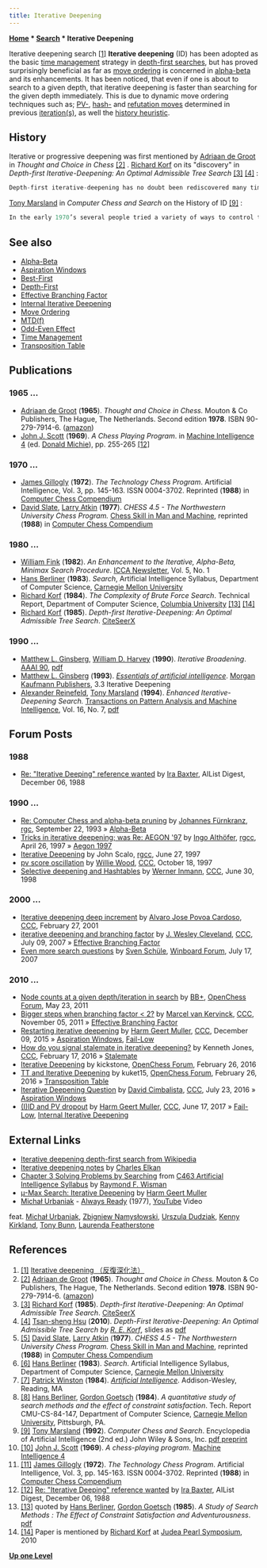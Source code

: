 ```yaml
---
title: Iterative Deepening
---
```

**[Home](Home "Home") \* [Search](Search "Search") \* Iterative Deepening**



 [](http://ray.sakura.ne.jp/search_problem/i_deepening.html) Iterative deepening search <a id="cite-note-1" href="#cite-ref-1">[1]</a> 
**Iterative deepening** (ID) has been adopted as the basic [time management](Time_Management "Time Management") strategy in [depth-first searches](Depth-First "Depth-First"), but has proved surprisingly beneficial as far as [move ordering](Move_Ordering "Move Ordering") is concerned in [alpha-beta](Alpha-Beta "Alpha-Beta") and its enhancements. It has been noticed, that even if one is about to search to a given depth, that iterative deepening is faster than searching for the given depth immediately. This is due to dynamic move ordering techniques such as; [PV-](PV-Move "PV-Move"), [hash-](Hash_Move "Hash Move") and [refutation moves](Refutation_Move "Refutation Move") determined in previous [iteration(s)](Iteration "Iteration"), as well the [history heuristic](History_Heuristic "History Heuristic"). 



## History


Iterative or progressive deepening was first mentioned by [Adriaan de Groot](Adriaan_de_Groot "Adriaan de Groot") in *Thought and Choice in Chess* <a id="cite-note-2" href="#cite-ref-2">[2]</a> . [Richard Korf](Richard_Korf "Richard Korf") on its "discovery" in *Depth-first Iterative-Deepening: An Optimal Admissible Tree Search* <a id="cite-note-3" href="#cite-ref-3">[3]</a> <a id="cite-note-4" href="#cite-ref-4">[4]</a> :




```C++
Depth-first iterative-deepening has no doubt been rediscovered many times independently. The first use of the algorithm that is documented in the literature is in [Slate](David_Slate "David Slate") and [Atkin's](Larry_Atkin "Larry Atkin") [Chess 4.5](Chess_(Program) "Chess (Program)") program <a id="cite-note-5" href="#cite-ref-5">[5]</a>. [Berliner](Hans_Berliner "Hans Berliner") <a id="cite-note-6" href="#cite-ref-6">[6]</a> has observed that breadth-first search is inferior to the iterative-deepening algorithm. [Winston](Patrick_Winston "Patrick Winston") <a id="cite-note-7" href="#cite-ref-7">[7]</a> shows that for two-person game searches where only terminal-node static evaluations are counted in the cost, the extra computation required by iterative-deepening is insignificant. [Pearl](Judea_Pearl "Judea Pearl") initially suggested the iterative-deepening extension of [A\*](index.php?title=A*&action=edit&redlink=1 "A* (page does not exist)"), and [Berliner](Hans_Berliner "Hans Berliner") and [Goetsch](Gordon_Goetsch "Gordon Goetsch") <a id="cite-note-8" href="#cite-ref-8">[8]</a> have implemented such an algorithm concurrently with this work. 

```

[Tony Marsland](Tony_Marsland "Tony Marsland") in *Computer Chess and Search* on the History of ID <a id="cite-note-9" href="#cite-ref-9">[9]</a> :




```C++
In the early 1970’s several people tried a variety of ways to control the exponential growth of the tree search. A simple fixed depth search is inflexible, especially if it must be completed within a specified time. This difficulty was noted by [Scott](John_J._Scott "John J. Scott") <a id="cite-note-10" href="#cite-ref-10">[10]</a> who reported in 1969 on the effective use of an iterated search. [Jim Gillogly](James_Gillogly "James Gillogly"), author of the [Tech](Tech "Tech") chess program <a id="cite-note-11" href="#cite-ref-11">[11]</a> , coined the term iterative deepening to distinguish a full-width search to increasing depths from the progressively more focused search described by [de Groot](Adriaan_de_Groot "Adriaan de Groot"). About the same time [David Slate](David_Slate "David Slate") and [Larry Atkin](Larry_Atkin "Larry Atkin") (1977) sought a better time control mechanism, and introduced an improved iterated search for carrying out a progressively deeper and deeper analysis. For example, an iterated series of 1-ply, 2-ply, 3-ply ... searches is carried out, with each new search first retracing the best path from the previous iteration and then extending the search by one ply. Early experimenters with this scheme were surprised to find that the iterated search often required less time than an equivalent direct search... 

```

## See also


* [Alpha-Beta](Alpha-Beta "Alpha-Beta")
* [Aspiration Windows](Aspiration_Windows "Aspiration Windows")
* [Best-First](Best-First "Best-First")
* [Depth-First](Depth-First "Depth-First")
* [Effective Branching Factor](Branching_Factor#EffectiveBranchingFactor "Branching Factor")
* [Internal Iterative Deepening](Internal_Iterative_Deepening "Internal Iterative Deepening")
* [Move Ordering](Move_Ordering "Move Ordering")
* [MTD(f)](MTD(f) "MTD(f)")
* [Odd-Even Effect](Odd-Even_Effect "Odd-Even Effect")
* [Time Management](Time_Management "Time Management")
* [Transposition Table](Transposition_Table "Transposition Table")


## Publications


### 1965 ...


* [Adriaan de Groot](Adriaan_de_Groot "Adriaan de Groot") (**1965**). *Thought and Choice in Chess.* Mouton & Co Publishers, The Hague, The Netherlands. Second edition **1978**. ISBN 90-279-7914-6. ([amazon](http://www.amazon.com/gp/reader/9027979146/ref=sib_dp_pt#reader-link))
* [John J. Scott](John_J._Scott "John J. Scott") (**1969**). *A Chess Playing Program*. in [Machine Intelligence 4](http://www.doc.ic.ac.uk/~shm/MI/mi4.html) (ed. [Donald Michie](Donald_Michie "Donald Michie")), pp. 255-265 <a id="cite-note-12" href="#cite-ref-12">[12]</a>


### 1970 ...


* [James Gillogly](James_Gillogly "James Gillogly") (**1972**). *The Technology Chess Program*. Artificial Intelligence, Vol. 3, pp. 145-163. ISSN 0004-3702. Reprinted (**1988**) in [Computer Chess Compendium](Computer_Chess_Compendium "Computer Chess Compendium")
* [David Slate](David_Slate "David Slate"), [Larry Atkin](Larry_Atkin "Larry Atkin") (**1977**). *CHESS 4.5 - The Northwestern University Chess Program.* [Chess Skill in Man and Machine](Chess_Skill_in_Man_and_Machine "Chess Skill in Man and Machine"), reprinted (**1988**) in [Computer Chess Compendium](Computer_Chess_Compendium "Computer Chess Compendium")


### 1980 ...


* [William Fink](William_Fink "William Fink") (**1982**). *An Enhancement to the Iterative, Alpha-Beta, Minimax Search Procedure*. [ICCA Newsletter](ICGA_Journal "ICGA Journal"), Vol. 5, No. 1
* [Hans Berliner](Hans_Berliner "Hans Berliner") (**1983**). *Search*, Artificial Intelligence Syllabus, Department of Computer Science, [Carnegie Mellon University](Carnegie_Mellon_University "Carnegie Mellon University")
* [Richard Korf](Richard_Korf "Richard Korf") (**1984**). *The Complexity of Brute Force Search*. Technical Report, Department of Computer Science, [Columbia University](Columbia_University "Columbia University") <a id="cite-note-13" href="#cite-ref-13">[13]</a> <a id="cite-note-14" href="#cite-ref-14">[14]</a>
* [Richard Korf](Richard_Korf "Richard Korf") (**1985**). *Depth-first Iterative-Deepening: An Optimal Admissible Tree Search*. [CiteSeerX](http://citeseerx.ist.psu.edu/viewdoc/summary?doi=10.1.1.91.288)


### 1990 ...


* [Matthew L. Ginsberg](Matthew_L._Ginsberg "Matthew L. Ginsberg"), [William D. Harvey](Mathematician#WDHarvey "Mathematician") (**1990**). *Iterative Broadening*. [AAAI 90](Conferences#AAAI-90 "Conferences"), [pdf](https://www.aaai.org/Papers/AAAI/1990/AAAI90-033.pdf)
* [Matthew L. Ginsberg](Matthew_L._Ginsberg "Matthew L. Ginsberg") (**1993**). *[Essentials of artificial intelligence](https://searchworks.stanford.edu/view/2746445)*. [Morgan Kaufmann Publishers](https://en.wikipedia.org/wiki/Morgan_Kaufmann_Publishers), 3.3 Iterative Deepening
* [Alexander Reinefeld](Alexander_Reinefeld "Alexander Reinefeld"), [Tony Marsland](Tony_Marsland "Tony Marsland") (**1994**). *Enhanced Iterative-Deepening Search.* [Transactions on Pattern Analysis and Machine Intelligence](IEEE#TPAMI "IEEE"), Vol. 16, No. 7, [pdf](http://webdocs.cs.ualberta.ca/%7Etony/RecentPapers/pami94.pdf)


## Forum Posts


### 1988


* [Re: "Iterative Deeping" reference wanted](http://fox.cs.vt.edu/VAD1/DOWN/AILIST/V8/N138) by [Ira Baxter](Ira_Baxter "Ira Baxter"), AIList Digest, December 06, 1988


### 1990 ...


* [Re: Computer Chess and alpha-beta pruning](https://groups.google.com/d/msg/rec.games.chess/XQWb-ZjSsy0/gsXMq42a-FAJ) by [Johannes Fürnkranz](Johannes_F%C3%BCrnkranz "Johannes Fürnkranz"), [rgc](Computer_Chess_Forums "Computer Chess Forums"), September 22, 1993 » [Alpha-Beta](Alpha-Beta "Alpha-Beta")
* [Tricks in iterative deepening; was Re: AEGON '97](http://groups.google.com/group/rec.games.chess.computer/browse_frm/thread/530959055901588a) by [Ingo Althöfer](Ingo_Alth%C3%B6fer "Ingo Althöfer"), [rgcc](Computer_Chess_Forums "Computer Chess Forums"), April 26, 1997 » [Aegon 1997](Aegon_1997 "Aegon 1997")
* [Iterative Deepening](https://groups.google.com/d/msg/rec.games.chess.computer/24sL-_prZzw/3km3MA9ADxoJ) by John Scalo, [rgcc](Computer_Chess_Forums "Computer Chess Forums"), June 27, 1997
* [pv score oscillation](https://www.stmintz.com/ccc/index.php?id=10903) by [Willie Wood](Will_Singleton "Will Singleton"), [CCC](CCC "CCC"), October 18, 1997
* [Selective deepening and Hashtables](https://www.stmintz.com/ccc/index.php?id=21654) by [Werner Inmann](Werner_Inmann "Werner Inmann"), [CCC](CCC "CCC"), June 30, 1998


### 2000 ...


* [Iterative deepening deep increment](https://www.stmintz.com/ccc/index.php?id=156310) by [Alvaro Jose Povoa Cardoso](Alvaro_Cardoso "Alvaro Cardoso"), [CCC](CCC "CCC"), February 27, 2001
* [iterative deepening and branching factor](http://www.talkchess.com/forum/viewtopic.php?t=14963) by [J. Wesley Cleveland](index.php?title=J._Wesley_Cleveland&action=edit&redlink=1 "J. Wesley Cleveland (page does not exist)"), [CCC](CCC "CCC"), July 09, 2007 » [Effective Branching Factor](Branching_Factor#EffectiveBranchingFactor "Branching Factor")
* [Even more search questions](http://www.open-aurec.com/wbforum/viewtopic.php?f=4&t=6666) by [Sven Schüle](Sven_Sch%C3%BCle "Sven Schüle"), [Winboard Forum](Computer_Chess_Forums "Computer Chess Forums"), July 17, 2007


### 2010 ...


* [Node counts at a given depth/iteration in search](http://www.open-chess.org/viewtopic.php?f=5&t=1403) by [BB+](Mark_Watkins "Mark Watkins"), [OpenChess Forum](Computer_Chess_Forums "Computer Chess Forums"), May 23, 2011
* [Bigger steps when branching factor < 2?](http://www.talkchess.com/forum/viewtopic.php?t=41001) by [Marcel van Kervinck](Marcel_van_Kervinck "Marcel van Kervinck"), [CCC](CCC "CCC"), November 05, 2011 » [Effective Branching Factor](Branching_Factor#EffectiveBranchingFactor "Branching Factor")
* [Restarting iterative deepening](http://www.talkchess.com/forum/viewtopic.php?t=58542) by [Harm Geert Muller](Harm_Geert_Muller "Harm Geert Muller"), [CCC](CCC "CCC"), December 09, 2015 » [Aspiration Windows](Aspiration_Windows "Aspiration Windows"), [Fail-Low](Fail-Low "Fail-Low")
* [How do you signal stalemate in iterative deepening?](http://www.talkchess.com/forum/viewtopic.php?t=59281) by Kenneth Jones, [CCC](CCC "CCC"), February 17, 2016 » [Stalemate](Stalemate "Stalemate")
* [Iterative Deepening](http://www.open-chess.org/viewtopic.php?f=5&t=2959) by kickstone, [OpenChess Forum](Computer_Chess_Forums "Computer Chess Forums"), February 26, 2016
* [TT and Iterative Deepening](http://www.open-chess.org/viewtopic.php?f=5&t=2961) by kuket15, [OpenChess Forum](Computer_Chess_Forums "Computer Chess Forums"), February 26, 2016 » [Transposition Table](Transposition_Table "Transposition Table")
* [Iterative Deepening Question](http://www.talkchess.com/forum/viewtopic.php?t=60916) by [David Cimbalista](index.php?title=David_Cimbalista&action=edit&redlink=1 "David Cimbalista (page does not exist)"), [CCC](CCC "CCC"), July 23, 2016 » [Aspiration Windows](Aspiration_Windows "Aspiration Windows")
* [(I)ID and PV dropout](http://www.talkchess.com/forum/viewtopic.php?t=64321) by [Harm Geert Muller](Harm_Geert_Muller "Harm Geert Muller"), [CCC](CCC "CCC"), June 17, 2017 » [Fail-Low](Fail-Low "Fail-Low"), [Internal Iterative Deepening](Internal_Iterative_Deepening "Internal Iterative Deepening")


## External Links


* [Iterative deepening depth-first search from Wikipedia](https://en.wikipedia.org/wiki/Iterative_deepening_depth-first_search)
* [Iterative deepening notes](http://cseweb.ucsd.edu/%7Eelkan/130fall99/itdeep.html) by [Charles Elkan](Charles_Elkan "Charles Elkan")
* [Chapter 3 Solving Problems by Searching](http://homepages.ius.edu/RWISMAN/C463/html/Chapter3.htm) from [C463 Artificial Intelligence Syllabus](http://homepages.ius.edu/RWISMAN/C463/html/syllabus.htm) by [Raymond F. Wisman](http://homepages.ius.edu/RWISMAN/)
* [µ-Max Search: Iterative Deepening](http://home.hccnet.nl/h.g.muller/deepen.html) by [Harm Geert Muller](Harm_Geert_Muller "Harm Geert Muller")
* [Michał Urbaniak](Category:Michal_Urbaniak "Category:Michal Urbaniak") - [Always Ready](https://www.discogs.com/de/Micha%C5%82-Urbaniak-Urbaniak/release/1641078) (1977), [YouTube](https://en.wikipedia.org/wiki/YouTube) Video


 feat. [Michał Urbaniak](Category:Michal_Urbaniak "Category:Michal Urbaniak"), [Zbigniew Namysłowski](https://en.wikipedia.org/wiki/Zbigniew_Namys%C5%82owski), [Urszula Dudziak](Category:Urszula_Dudziak "Category:Urszula Dudziak"), [Kenny Kirkland](https://en.wikipedia.org/wiki/Kenny_Kirkland), [Tony Bunn](https://en.wikipedia.org/wiki/Tony_Bunn), [Laurenda Featherstone](https://www.discogs.com/artist/608833-Lurenda-Featherstone)
 
## References


1. <a id="cite-ref-1" href="#cite-note-1">[1]</a> [Iterative deepening （反復深化法）](http://ray.sakura.ne.jp/search_problem/i_deepening.html)
2. <a id="cite-ref-2" href="#cite-note-2">[2]</a> [Adriaan de Groot](Adriaan_de_Groot "Adriaan de Groot") (**1965**). *Thought and Choice in Chess.* Mouton & Co Publishers, The Hague, The Netherlands. Second edition **1978**. ISBN 90-279-7914-6. ([amazon](http://www.amazon.com/gp/reader/9027979146/ref=sib_dp_pt#reader-link))
3. <a id="cite-ref-3" href="#cite-note-3">[3]</a> [Richard Korf](Richard_Korf "Richard Korf") (**1985**). *Depth-first Iterative-Deepening: An Optimal Admissible Tree Search*. [CiteSeerX](http://citeseerx.ist.psu.edu/viewdoc/summary?doi=10.1.1.91.288)
4. <a id="cite-ref-4" href="#cite-note-4">[4]</a> [Tsan-sheng Hsu](Tsan-sheng_Hsu "Tsan-sheng Hsu") (**2010**). *Depth-First Iterative-Deepening: An Optimal Admissible Tree Search by [R. E. Korf](Richard_Korf "Richard Korf")*, slides as [pdf](http://www.iis.sinica.edu.tw/~tshsu/tcg2010/slides/slide3.pdf)
5. <a id="cite-ref-5" href="#cite-note-5">[5]</a> [David Slate](David_Slate "David Slate"), [Larry Atkin](Larry_Atkin "Larry Atkin") (**1977**). *CHESS 4.5 - The Northwestern University Chess Program.* [Chess Skill in Man and Machine](Chess_Skill_in_Man_and_Machine "Chess Skill in Man and Machine"), reprinted (**1988**) in [Computer Chess Compendium](Computer_Chess_Compendium "Computer Chess Compendium")
6. <a id="cite-ref-6" href="#cite-note-6">[6]</a> [Hans Berliner](Hans_Berliner "Hans Berliner") (**1983**). *Search*. Artificial Intelligence Syllabus, Department of Computer Science, [Carnegie Mellon University](Carnegie_Mellon_University "Carnegie Mellon University")
7. <a id="cite-ref-7" href="#cite-note-7">[7]</a> [Patrick Winston](Patrick_Winston "Patrick Winston") (**1984**). *[Artificial Intelligence](http://people.csail.mit.edu/phw/Books/index.html#AI)*. Addison-Wesley, Reading, MA
8. <a id="cite-ref-8" href="#cite-note-8">[8]</a> [Hans Berliner](Hans_Berliner "Hans Berliner"), [Gordon Goetsch](Gordon_Goetsch "Gordon Goetsch") (**1984**). *A quantitative study of search methods and the effect of constraint satisfaction*. Tech. Report CMU-CS-84-147, Department of Computer Science, [Carnegie Mellon University](Carnegie_Mellon_University "Carnegie Mellon University"), Pittsburgh, PA.
9. <a id="cite-ref-9" href="#cite-note-9">[9]</a> [Tony Marsland](Tony_Marsland "Tony Marsland") (**1992**). *Computer Chess and Search*. Encyclopedia of Artificial Intelligence (2nd ed.) John Wiley & Sons, Inc. [pdf preprint](http://webdocs.cs.ualberta.ca/~tony/RecentPapers/Marsland-CCandSearch-1991.pdf)
10. <a id="cite-ref-10" href="#cite-note-10">[10]</a> [John J. Scott](John_J._Scott "John J. Scott") (**1969**). *A chess-playing program*. [Machine Intelligence 4](http://www.doc.ic.ac.uk/~shm/MI/mi4.html)
11. <a id="cite-ref-11" href="#cite-note-11">[11]</a> [James Gillogly](James_Gillogly "James Gillogly") (**1972**). *The Technology Chess Program*. Artificial Intelligence, Vol. 3, pp. 145-163. ISSN 0004-3702. Reprinted (**1988**) in [Computer Chess Compendium](Computer_Chess_Compendium "Computer Chess Compendium")
12. <a id="cite-ref-12" href="#cite-note-12">[12]</a> [Re: "Iterative Deeping" reference wanted](http://fox.cs.vt.edu/VAD1/DOWN/AILIST/V8/N138) by [Ira Baxter](Ira_Baxter "Ira Baxter"), AIList Digest, December 06, 1988
13. <a id="cite-ref-13" href="#cite-note-13">[13]</a> quoted by [Hans Berliner](Hans_Berliner "Hans Berliner"), [Gordon Goetsch](Gordon_Goetsch "Gordon Goetsch") (**1985**). *A Study of Search Methods : The Effect of Constraint Satisfaction and Adventurousness*. [pdf](https://www.ijcai.org/Proceedings/85-2/Papers/083.pdf)
14. <a id="cite-ref-14" href="#cite-note-14">[14]</a> Paper is mentioned by [Richard Korf](Richard_Korf#JudeaPearl "Richard Korf") at [Judea Pearl Symposium](Judea_Pearl#Symposium "Judea Pearl"), 2010

**[Up one Level](Search "Search")**







 
